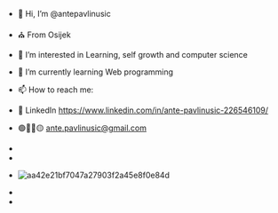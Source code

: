 - 👋 Hi, I’m @antepavlinusic
- ⛪ From Osijek
- 👀 I’m interested in Learning, self growth and computer science
- 🌱 I’m currently learning Web programming
- 📫 How to reach me: 
- 🤝 LinkedIn  https://www.linkedin.com/in/ante-pavlinusic-226546109/
- 🟢🔵🔴🟡   ante.pavlinusic@gmail.com
- 
- 

- ![aa42e21bf7047a27903f2a45e8f0e84d](https://github.com/antepavlinusic/antepavlinusic/assets/104673344/56075f89-7772-41dc-96e9-fcad6efabefc)

-
-
<!---
antepavlinusic/antepavlinusic is a ✨ special ✨ repository because its `README.md` (this file) appears on your GitHub profile.
You can click the Preview link to take a look at your changes.
--->

